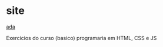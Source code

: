 # site 

[ada](https://siteada.gabriellymeneze.repl.co/)

Exercícios do curso (basico) programaria em HTML, CSS e JS

